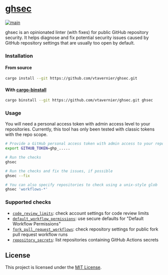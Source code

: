 # [ghsec](https://github.com/vtavernier/ghsec)

[![main](https://github.com/vtavernier/ghsec/actions/workflows/main.yml/badge.svg?event=push)](https://github.com/vtavernier/ghsec/actions/workflows/main.yml)

ghsec is an opinionated linter (with fixes) for public GitHub repository security. It helps
diagnose and fix potential security issues caused by GitHub repository settings that are
usually too open by default.

### Installation

#### From source

```bash
cargo install --git https://github.com/vtavernier/ghsec.git
```

#### With [cargo-binstall](https://github.com/cargo-bins/cargo-binstall)

```bash
cargo binstall --git https://github.com/vtavernier/ghsec.git ghsec
```

### Usage

You will need a personal access token with admin access level to your repositories. Currently,
this tool has only been tested with classic tokens with the repo scope.

```bash
# Provide a GitHub personal access token with admin access to your repositories
export GITHUB_TOKEN=ghp_.....

# Run the checks
ghsec

# Run the checks and fix the issues, if possible
ghsec --fix

# You can also specify repositories to check using a unix-style glob
ghsec 'workflows-*'
```

### Supported checks

- [`code_review_limits`](https://vtavernier.github.io/ghsec/ghsec/checks/code_review_limits/index.html):
check account settings for code review limits
- [`default_workflow_permissions`](https://vtavernier.github.io/ghsec/ghsec/checks/default_worfklow_permissions/index.html):
use secure defaults for "Default Workflow Permissions"
- [`fork_pull_request_workflows`](https://vtavernier.github.io/ghsec/ghsec/checks/fork_pull_request_workflows/index.html):
check repository settings for public fork pull request workflow runs
- [`repository_secrets`](https://vtavernier.github.io/ghsec/ghsec/checks/repository_secrets/index.html):
list repositories containing GitHub Actions secrets

## License

This project is licensed under the [MIT License](LICENSE).

